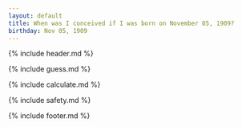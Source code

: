 ```yaml
---
layout: default
title: When was I conceived if I was born on November 05, 1909?
birthday: Nov 05, 1909
---
```


{% include header.md %}

{% include guess.md %}

{% include calculate.md %}

{% include safety.md %}

{% include footer.md %}



